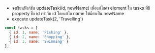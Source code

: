 - จงเขียนฟังก์ชัน updateTask(id, newName) เพื่อแก้ไขค่า element ใน tasks ที่มี property ชื่อ id เท่ากับ id โดยแก้ไข name ให้มีค่าเป็น newName
- execute updateTask(2, 'Travelling')

```js
const tasks = [
  { id: 1, name: 'Fishing' },
  { id: 2, name: 'Shopping' },
  { id: 3, name: 'Swimming' }
];

```